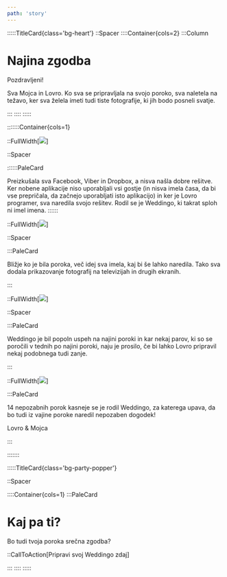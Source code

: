 ```yaml
---
path: 'story'
---
```


:::::TitleCard{class='bg-heart'}
::Spacer
::::Container{cols=2}
:::Column

# Najina zgodba

Pozdravljeni! 

Sva Mojca in Lovro. Ko sva se pripravljala na svojo poroko, sva naletela na težavo, ker sva želela imeti tudi tiste fotografije, ki jih bodo posneli svatje.

:::
::::
:::::

:::::::Container{cols=1}



::FullWidth[![](/images/story/story1.jpg)]

::Spacer

::::::PaleCard

Preizkušala sva Facebook, Viber in Dropbox, a nisva našla dobre rešitve. Ker nobene aplikacije niso uporabljali vsi gostje (in nisva imela časa, da bi vse prepričala, da začnejo uporabljati isto aplikacijo) in ker je Lovro programer, sva naredila svojo rešitev. Rodil se je Weddingo, ki takrat sploh ni imel imena.
::::::

::FullWidth[![](/images/story/story2.jpg)]

::Spacer

:::PaleCard

Bližje ko je bila poroka, več idej sva imela, kaj bi še lahko naredila. Tako sva dodala prikazovanje fotografij na televizijah in drugih ekranih.

:::

::FullWidth[![](/images/story/story3.jpg)]

::Spacer

:::PaleCard

Weddingo je bil popoln uspeh na najini poroki in kar nekaj parov, ki so se poročili v tednih po najini poroki, naju je prosilo, če bi lahko Lovro pripravil nekaj podobnega tudi zanje.

:::

::FullWidth[![](/images/story/story4.jpg)]

:::PaleCard

14 nepozabnih porok kasneje se je rodil Weddingo, za katerega upava, da bo tudi iz vajine poroke naredil nepozaben dogodek!

Lovro & Mojca

:::

:::::::


:::::TitleCard{class='bg-party-popper'}

::Spacer

::::Container{cols=1}
:::PaleCard

# Kaj pa ti?

Bo tudi tvoja poroka srečna 
zgodba?

::CallToAction[Pripravi svoj Weddingo zdaj]

:::
::::
:::::